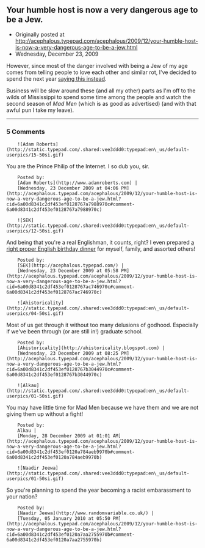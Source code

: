## Your humble host is now a very dangerous age to be a Jew.

 * Originally posted at http://acephalous.typepad.com/acephalous/2009/12/your-humble-host-is-now-a-very-dangerous-age-to-be-a-jew.html
 * Wednesday, December 23, 2009



However, since most of the danger involved with being a Jew of my age comes from telling people to love each other and similar rot, I've decided to spend the next year [saying this instead](http://www.youtube.com/watch?v=CP4cMAt2en0#t=0m52s).  

Business will be slow around these (and all my other) parts as I'm off to the wilds of Mississippi to spend some time among the people and watch the second season of _Mad Men_ (which is as good as advertised) (and with that awful pun I take my leave).

		

* * *

### 5 Comments 

		

                
[]()

	

		![Adam Roberts](http://static.typepad.com/.shared:vee3ddd0:typepad:en\_us/default-userpics/15-50si.gif)
	

	

		

You are the Prince Philip of the Internet.  I so dub you, sir.

	

		Posted by:
		[Adam Roberts](http://www.adamroberts.com) |
		[Wednesday, 23 December 2009 at 04:06 PM](http://acephalous.typepad.com/acephalous/2009/12/your-humble-host-is-now-a-very-dangerous-age-to-be-a-jew.html?cid=6a00d8341c2df453ef0128767a7988970c#comment-6a00d8341c2df453ef0128767a7988970c)

[]()

	

		![SEK](http://static.typepad.com/.shared:vee3ddd0:typepad:en\_us/default-userpics/12-50si.gif)
	

	

		

And being that you're a real Englishman, it counts, right?  I even prepared [a right proper English birthday dinner](http://www.youtube.com/watch?v=QrF8G06HqaM) for myself, family, and assorted others!

	

		Posted by:
		[SEK](http://acephalous.typepad.com/) |
		[Wednesday, 23 December 2009 at 05:58 PM](http://acephalous.typepad.com/acephalous/2009/12/your-humble-host-is-now-a-very-dangerous-age-to-be-a-jew.html?cid=6a00d8341c2df453ef0128767ac746970c#comment-6a00d8341c2df453ef0128767ac746970c)

[]()

	

		![Ahistoricality](http://static.typepad.com/.shared:vee3ddd0:typepad:en\_us/default-userpics/04-50si.gif)
	

	

		

Most of us get through it without too many delusions of godhood. Especially if we've been through (or are still in!) graduate school.

	

		Posted by:
		[Ahistoricality](http://ahistoricality.blogspot.com) |
		[Wednesday, 23 December 2009 at 08:25 PM](http://acephalous.typepad.com/acephalous/2009/12/your-humble-host-is-now-a-very-dangerous-age-to-be-a-jew.html?cid=6a00d8341c2df453ef0128767b3044970c#comment-6a00d8341c2df453ef0128767b3044970c)

[]()

	

		![Alkau](http://static.typepad.com/.shared:vee3ddd0:typepad:en\_us/default-userpics/01-50si.gif)
	

	

		

You may have little time for Mad Men because we have them and we are not giving them up without a fight!

	

		Posted by:
		Alkau |
		[Monday, 28 December 2009 at 01:01 AM](http://acephalous.typepad.com/acephalous/2009/12/your-humble-host-is-now-a-very-dangerous-age-to-be-a-jew.html?cid=6a00d8341c2df453ef0120a784aeb9970b#comment-6a00d8341c2df453ef0120a784aeb9970b)

[]()

	

		![Naadir Jeewa](http://static.typepad.com/.shared:vee3ddd0:typepad:en\_us/default-userpics/01-50si.gif)
	

	

		

So you're planning to spend the year becoming a racist embarassment to your nation?

	

		Posted by:
		[Naadir Jeewa](http://www.randomvariable.co.uk/) |
		[Tuesday, 05 January 2010 at 05:50 PM](http://acephalous.typepad.com/acephalous/2009/12/your-humble-host-is-now-a-very-dangerous-age-to-be-a-jew.html?cid=6a00d8341c2df453ef0120a7aa2755970b#comment-6a00d8341c2df453ef0120a7aa2755970b)

		

        
